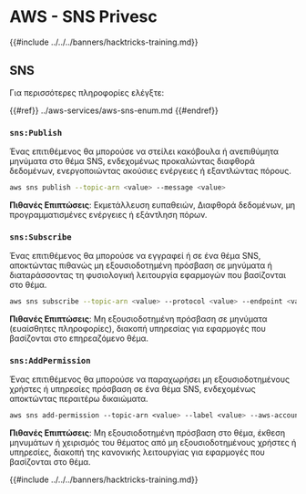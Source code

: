 # AWS - SNS Privesc

{{#include ../../../banners/hacktricks-training.md}}

## SNS

Για περισσότερες πληροφορίες ελέγξτε:

{{#ref}}
../aws-services/aws-sns-enum.md
{{#endref}}

### `sns:Publish`

Ένας επιτιθέμενος θα μπορούσε να στείλει κακόβουλα ή ανεπιθύμητα μηνύματα στο θέμα SNS, ενδεχομένως προκαλώντας διαφθορά δεδομένων, ενεργοποιώντας ακούσιες ενέργειες ή εξαντλώντας πόρους.
```bash
aws sns publish --topic-arn <value> --message <value>
```
**Πιθανές Επιπτώσεις**: Εκμετάλλευση ευπαθειών, Διαφθορά δεδομένων, μη προγραμματισμένες ενέργειες ή εξάντληση πόρων.

### `sns:Subscribe`

Ένας επιτιθέμενος θα μπορούσε να εγγραφεί ή σε ένα θέμα SNS, αποκτώντας πιθανώς μη εξουσιοδοτημένη πρόσβαση σε μηνύματα ή διαταράσσοντας τη φυσιολογική λειτουργία εφαρμογών που βασίζονται στο θέμα.
```bash
aws sns subscribe --topic-arn <value> --protocol <value> --endpoint <value>
```
**Πιθανές Επιπτώσεις**: Μη εξουσιοδοτημένη πρόσβαση σε μηνύματα (ευαίσθητες πληροφορίες), διακοπή υπηρεσίας για εφαρμογές που βασίζονται στο επηρεαζόμενο θέμα.

### `sns:AddPermission`

Ένας επιτιθέμενος θα μπορούσε να παραχωρήσει μη εξουσιοδοτημένους χρήστες ή υπηρεσίες πρόσβαση σε ένα θέμα SNS, ενδεχομένως αποκτώντας περαιτέρω δικαιώματα.
```css
aws sns add-permission --topic-arn <value> --label <value> --aws-account-id <value> --action-name <value>
```
**Πιθανές Επιπτώσεις**: Μη εξουσιοδοτημένη πρόσβαση στο θέμα, έκθεση μηνυμάτων ή χειρισμός του θέματος από μη εξουσιοδοτημένους χρήστες ή υπηρεσίες, διακοπή της κανονικής λειτουργίας για εφαρμογές που βασίζονται στο θέμα.

{{#include ../../../banners/hacktricks-training.md}}
